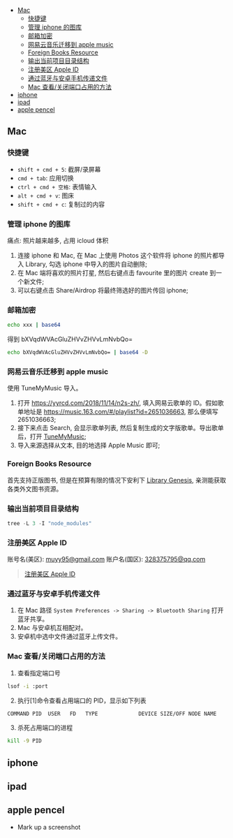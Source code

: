 <!--
abbrlink: 1vso6n27
-->

- [Mac](#mac)
  - [快捷键](#快捷键)
  - [管理 iphone 的图库](#管理-iphone-的图库)
  - [邮箱加密](#邮箱加密)
  - [网易云音乐迁移到 apple music](#网易云音乐迁移到-apple-music)
  - [Foreign Books Resource](#foreign-books-resource)
  - [输出当前项目目录结构](#输出当前项目目录结构)
  - [注册美区 Apple ID](#注册美区-apple-id)
  - [通过蓝牙与安卓手机传递文件](#通过蓝牙与安卓手机传递文件)
  - [Mac 查看/关闭端口占用的方法](#mac-查看关闭端口占用的方法)
- [iphone](#iphone)
- [ipad](#ipad)
- [apple pencel](#apple-pencel)

## Mac

### 快捷键

* `shift + cmd + 5`: 截屏/录屏幕
* `cmd + tab`: 应用切换
* `ctrl + cmd + 空格`: 表情输入
* `alt + cmd + v`: 图床
* `shift + cmd + c`: 复制过的内容

### 管理 iphone 的图库

痛点: 照片越来越多, 占用 icloud 体积

1. 连接 iphone 和 Mac, 在 Mac 上使用 Photos 这个软件将 iphone 的照片都导入 Library, 勾选 iphone 中导入的图片自动删除;
2. 在 Mac 端将喜欢的照片打星, 然后右键点击 favourite 里的图片 create 到一个新文件;
3. 可以右键点击 Share/Airdrop 将最终筛选好的图片传回 iphone;

### 邮箱加密

```bash
echo xxx | base64
```

得到 bXVqdWVAcGluZHVvZHVvLmNvbQo=

```bash
echo bXVqdWVAcGluZHVvZHVvLmNvbQo= | base64 -D
```

### 网易云音乐迁移到 apple music

使用 TuneMyMusic 导入。

1. 打开 https://yyrcd.com/2018/11/14/n2s-zh/, 填入网易云歌单的 ID。假如歌单地址是 https://music.163.com/#/playlist?id=2651036663, 那么便填写 2651036663;
2. 接下来点击 Search, 会显示歌单列表, 然后复制生成的文字版歌单。导出歌单后，打开 [TuneMyMusic](https://www.tunemymusic.com/zh-cn/);
3. 导入来源选择从文本, 目的地选择 Apple Music 即可;

### Foreign Books Resource

首先支持正版图书, 但是在预算有限的情况下安利下 [Library Genesis](https://librarygenesis.net/), 亲测能获取各类外文图书资源。

### 输出当前项目目录结构

```js
tree -L 3 -I "node_modules"
```

### 注册美区 Apple ID

账号名(美区): muyy95@gmail.com
账户名(国区): 328375795@qq.com

> [注册美区 Apple ID](https://zhuanlan.zhihu.com/p/36574047)

### 通过蓝牙与安卓手机传递文件

1. 在 Mac 路径 `System Preferences -> Sharing -> Bluetooth Sharing` 打开蓝牙共享。
2. Mac 与安卓机互相配对。
3. 安卓机中选中文件通过蓝牙上传文件。

### Mac 查看/关闭端口占用的方法

1. 查看指定端口号

```bash
lsof -i :port
```

2. 执行[1]命令查看占用端口的 PID，显示如下列表

```bash
COMMAND PID  USER   FD   TYPE             DEVICE SIZE/OFF NODE NAME
```

3. 杀死占用端口的进程

```bash
kill -9 PID
```

## iphone


## ipad

## apple pencel

* Mark up a screenshot